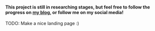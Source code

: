 #### This project is still in researching stages, but feel free to follow the progress on [my blog](https://radiosketch.github.io/gptmc/posts), or follow me on my social media!

TODO: Make a nice landing page :)

